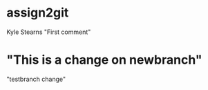 # assign2git
Kyle Stearns
"First comment"


"This is a change on newbranch"
=======
"testbranch change"

